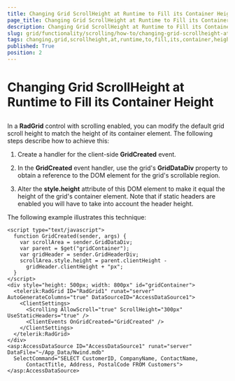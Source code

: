 ```yaml
---
title: Changing Grid ScrollHeight at Runtime to Fill its Container Height
page_title: Changing Grid ScrollHeight at Runtime to Fill its Container Height | RadGrid for ASP.NET AJAX Documentation
description: Changing Grid ScrollHeight at Runtime to Fill its Container Height
slug: grid/functionality/scrolling/how-to/changing-grid-scrollheight-at-runtime-to-fill-its-container-height
tags: changing,grid,scrollheight,at,runtime,to,fill,its,container,height
published: True
position: 2
---
```


# Changing Grid ScrollHeight at Runtime to Fill its Container Height



## 

In a **RadGrid** control with scrolling enabled, you can modify the default grid scroll height to match the height of its container element. The following steps describe how to achieve this:

1. Create a handler for the client-side **GridCreated** event.

2. In the **GridCreated** event handler, use the grid's **GridDataDiv** property to obtain a reference to the DOM element for the grid's scrollable region.

3. Alter the **style.height** attribute of this DOM element to make it equal the height of the grid's container element. Note that if static headers are enabled you will have to take into account the header height.

The following example illustrates this technique:

````ASP.NET
<script type="text/javascript">
  function GridCreated(sender, args) {
    var scrollArea = sender.GridDataDiv;
    var parent = $get("gridContainer");
    var gridHeader = sender.GridHeaderDiv;
    scrollArea.style.height = parent.clientHeight -
      gridHeader.clientHeight + "px";
  }
</script>
<div style="height: 500px; width: 800px" id="gridContainer">
  <telerik:RadGrid ID="RadGrid1" runat="server" AutoGenerateColumns="true" DataSourceID="AccessDataSource1">
    <ClientSettings>
      <Scrolling AllowScroll="true" ScrollHeight="300px" UseStaticHeaders="true" />
      <ClientEvents OnGridCreated="GridCreated" />
    </ClientSettings>
  </telerik:RadGrid>
</div>
<asp:AccessDataSource ID="AccessDataSource1" runat="server" DataFile="~/App_Data/Nwind.mdb"
  SelectCommand="SELECT CustomerID, CompanyName, ContactName,
      ContactTitle, Address, PostalCode FROM Customers"></asp:AccessDataSource>
````


